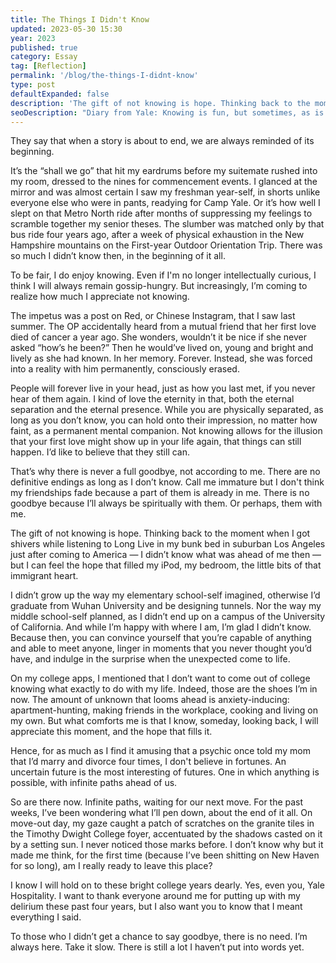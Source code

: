 ```yaml
---
title: The Things I Didn't Know
updated: 2023-05-30 15:30
year: 2023
published: true
category: Essay
tag: [Reflection]
permalink: '/blog/the-things-I-didnt-know'
type: post
defaultExpanded: false
description: 'The gift of not knowing is hope. Thinking back to the moment when I got shivers while listening to Long Live in my bunk bed in suburban Los Angeles just after coming to America — I didn’t know what was ahead of me then — but I can feel the hope that filled my iPod, my bedroom, the little bits of that immigrant heart. '
seoDescription: "Diary from Yale: Knowing is fun, but sometimes, as is not knowing. As I reflect on graduating from Yale as part of the class of 2023, some memories suddenly rush back to my head. But still, I believe there is no need for goodbye. There'll only be more opportunities ahead."
---
```


They say that when a story is about to end, we are always reminded of its beginning.

It’s the “shall we go” that hit my eardrums before my suitemate rushed into my room, dressed to the nines for commencement events. I glanced at the mirror and was almost certain I saw my freshman year-self, in shorts unlike everyone else who were in pants, readying for Camp Yale. Or it’s how well I slept on that Metro North ride after months of suppressing my feelings to scramble together my senior theses. The slumber was matched only by that bus ride four years ago, after a week of physical exhaustion in the New Hampshire mountains on the First-year Outdoor Orientation Trip. There was so much I didn’t know then, in the beginning of it all.

To be fair, I do enjoy knowing. Even if I'm no longer intellectually curious, I think I will always remain gossip-hungry. But increasingly, I’m coming to realize how much I appreciate not knowing.

The impetus was a post on Red, or Chinese Instagram, that I saw last summer. The OP accidentally heard from a mutual friend that her first love died of cancer a year ago. She wonders, wouldn’t it be nice if she never asked “how’s he been?” Then he would’ve lived on, young and bright and lively as she had known. In her memory. Forever. Instead, she was forced into a reality with him permanently, consciously erased.

People will forever live in your head, just as how you last met, if you never hear of them again. I kind of love the eternity in that, both the eternal separation and the eternal presence. While you are physically separated, as long as you don’t know, you can hold onto their impression, no matter how faint, as a permanent mental companion. Not knowing allows for the illusion that your first love might show up in your life again, that things can still happen. I’d like to believe that they still can.

That’s why there is never a full goodbye, not according to me. There are no definitive endings as long as I don’t know. Call me immature but I don't think my friendships fade because a part of them is already in me. There is no goodbye because I’ll always be spiritually with them. Or perhaps, them with me.

The gift of not knowing is hope. Thinking back to the moment when I got shivers while listening to Long Live in my bunk bed in suburban Los Angeles just after coming to America — I didn’t know what was ahead of me then — but I can feel the hope that filled my iPod, my bedroom, the little bits of that immigrant heart.

I didn’t grow up the way my elementary school-self imagined, otherwise I’d graduate from Wuhan University and be designing tunnels. Nor the way my middle school-self planned, as I didn’t end up on a campus of the University of California. And while I’m happy with where I am, I’m glad I didn’t know. Because then, you can convince yourself that you’re capable of anything and able to meet anyone, linger in moments that you never thought you’d have, and indulge in the surprise when the unexpected come to life.

On my college apps, I mentioned that I don’t want to come out of college knowing what exactly to do with my life. Indeed, those are the shoes I’m in now. The amount of unknown that looms ahead is anxiety-inducing: apartment-hunting, making friends in the workplace, cooking and living on my own. But what comforts me is that I know, someday, looking back, I will appreciate this moment, and the hope that fills it.

Hence, for as much as I find it amusing that a psychic once told my mom that I’d marry and divorce four times, I don't believe in fortunes. An uncertain future is the most interesting of futures. One in which anything is possible, with infinite paths ahead of us.

So are there now. Infinite paths, waiting for our next move. For the past weeks, I’ve been wondering what I’ll pen down, about the end of it all. On move-out day, my gaze caught a patch of scratches on the granite tiles in the Timothy Dwight College foyer, accentuated by the shadows casted on it by a setting sun. I never noticed those marks before. I don’t know why but it made me think, for the first time (because I’ve been shitting on New Haven for so long), am I really ready to leave this place?

I know I will hold on to these bright college years dearly. Yes, even you, Yale Hospitality. I want to thank everyone around me for putting up with my delirium these past four years, but I also want you to know that I meant everything I said.

To those who I didn’t get a chance to say goodbye, there is no need. I’m always here. Take it slow. There is still a lot I haven’t put into words yet.
